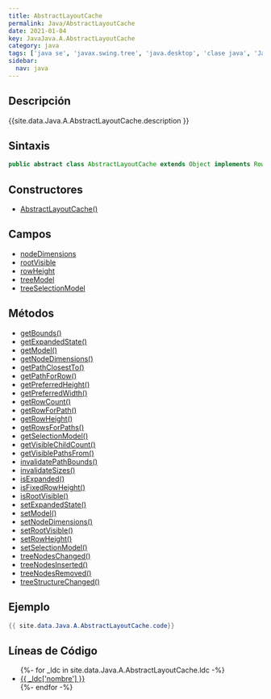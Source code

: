```yaml
---
title: AbstractLayoutCache
permalink: Java/AbstractLayoutCache
date: 2021-01-04
key: JavaJava.A.AbstractLayoutCache
category: java
tags: ['java se', 'javax.swing.tree', 'java.desktop', 'clase java', 'Java 1.0']
sidebar: 
  nav: java
---
```


## Descripción
{{site.data.Java.A.AbstractLayoutCache.description }}

## Sintaxis
~~~java
public abstract class AbstractLayoutCache extends Object implements RowMapper
~~~

## Constructores
* [AbstractLayoutCache()](/Java/AbstractLayoutCache/AbstractLayoutCache/)

## Campos
* [nodeDimensions](/Java/AbstractLayoutCache/nodeDimensions)
* [rootVisible](/Java/AbstractLayoutCache/rootVisible)
* [rowHeight](/Java/AbstractLayoutCache/rowHeight)
* [treeModel](/Java/AbstractLayoutCache/treeModel)
* [treeSelectionModel](/Java/AbstractLayoutCache/treeSelectionModel)

## Métodos
* [getBounds()](/Java/AbstractLayoutCache/getBounds)
* [getExpandedState()](/Java/AbstractLayoutCache/getExpandedState)
* [getModel()](/Java/AbstractLayoutCache/getModel)
* [getNodeDimensions()](/Java/AbstractLayoutCache/getNodeDimensions)
* [getPathClosestTo()](/Java/AbstractLayoutCache/getPathClosestTo)
* [getPathForRow()](/Java/AbstractLayoutCache/getPathForRow)
* [getPreferredHeight()](/Java/AbstractLayoutCache/getPreferredHeight)
* [getPreferredWidth()](/Java/AbstractLayoutCache/getPreferredWidth)
* [getRowCount()](/Java/AbstractLayoutCache/getRowCount)
* [getRowForPath()](/Java/AbstractLayoutCache/getRowForPath)
* [getRowHeight()](/Java/AbstractLayoutCache/getRowHeight)
* [getRowsForPaths()](/Java/AbstractLayoutCache/getRowsForPaths)
* [getSelectionModel()](/Java/AbstractLayoutCache/getSelectionModel)
* [getVisibleChildCount()](/Java/AbstractLayoutCache/getVisibleChildCount)
* [getVisiblePathsFrom()](/Java/AbstractLayoutCache/getVisiblePathsFrom)
* [invalidatePathBounds()](/Java/AbstractLayoutCache/invalidatePathBounds)
* [invalidateSizes()](/Java/AbstractLayoutCache/invalidateSizes)
* [isExpanded()](/Java/AbstractLayoutCache/isExpanded)
* [isFixedRowHeight()](/Java/AbstractLayoutCache/isFixedRowHeight)
* [isRootVisible()](/Java/AbstractLayoutCache/isRootVisible)
* [setExpandedState()](/Java/AbstractLayoutCache/setExpandedState)
* [setModel()](/Java/AbstractLayoutCache/setModel)
* [setNodeDimensions()](/Java/AbstractLayoutCache/setNodeDimensions)
* [setRootVisible()](/Java/AbstractLayoutCache/setRootVisible)
* [setRowHeight()](/Java/AbstractLayoutCache/setRowHeight)
* [setSelectionModel()](/Java/AbstractLayoutCache/setSelectionModel)
* [treeNodesChanged()](/Java/AbstractLayoutCache/treeNodesChanged)
* [treeNodesInserted()](/Java/AbstractLayoutCache/treeNodesInserted)
* [treeNodesRemoved()](/Java/AbstractLayoutCache/treeNodesRemoved)
* [treeStructureChanged()](/Java/AbstractLayoutCache/treeStructureChanged)

## Ejemplo
~~~java
{{ site.data.Java.A.AbstractLayoutCache.code}}
~~~

## Líneas de Código
<ul>
{%- for _ldc in site.data.Java.A.AbstractLayoutCache.ldc -%}
   <li>
       <a href="{{_ldc['url'] }}">{{ _ldc['nombre'] }}</a>
   </li>
{%- endfor -%}
</ul>
